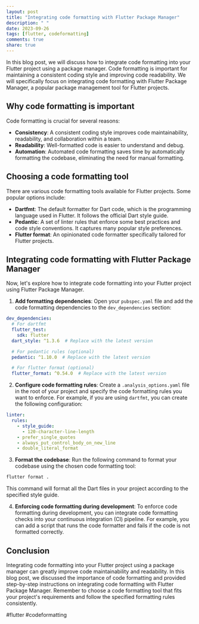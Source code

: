 ```yaml
---
layout: post
title: "Integrating code formatting with Flutter Package Manager"
description: " "
date: 2023-09-26
tags: [flutter, codeformatting]
comments: true
share: true
---
```


In this blog post, we will discuss how to integrate code formatting into your Flutter project using a package manager. Code formatting is important for maintaining a consistent coding style and improving code readability. We will specifically focus on integrating code formatting with Flutter Package Manager, a popular package management tool for Flutter projects.

## Why code formatting is important

Code formatting is crucial for several reasons:

- **Consistency**: A consistent coding style improves code maintainability, readability, and collaboration within a team.
- **Readability**: Well-formatted code is easier to understand and debug.
- **Automation**: Automated code formatting saves time by automatically formatting the codebase, eliminating the need for manual formatting.

## Choosing a code formatting tool

There are various code formatting tools available for Flutter projects. Some popular options include:

- **Dartfmt**: The default formatter for Dart code, which is the programming language used in Flutter. It follows the official Dart style guide.
- **Pedantic**: A set of linter rules that enforce some best practices and code style conventions. It captures many popular style preferences.
- **Flutter format**: An opinionated code formatter specifically tailored for Flutter projects.

## Integrating code formatting with Flutter Package Manager

Now, let's explore how to integrate code formatting into your Flutter project using Flutter Package Manager.

1. **Add formatting dependencies**: Open your `pubspec.yaml` file and add the code formatting dependencies to the `dev_dependencies` section:

```yaml
dev_dependencies:
  # For dartfmt
  flutter_test:
    sdk: flutter
  dart_style: ^1.3.6  # Replace with the latest version

  # For pedantic rules (optional)
  pedantic: ^1.10.0  # Replace with the latest version

  # For flutter format (optional)
  flutter_format: ^0.54.0  # Replace with the latest version
```

2. **Configure code formatting rules**: Create a `.analysis_options.yaml` file in the root of your project and specify the code formatting rules you want to enforce. For example, if you are using `dartfmt`, you can create the following configuration:

```yaml
linter:
  rules:
    - style_guide:
      - 120-character-line-length
    - prefer_single_quotes
    - always_put_control_body_on_new_line
    - double_literal_format
```

3. **Format the codebase**: Run the following command to format your codebase using the chosen code formatting tool:

```bash
flutter format .
```

This command will format all the Dart files in your project according to the specified style guide.

4. **Enforcing code formatting during development**: To enforce code formatting during development, you can integrate code formatting checks into your continuous integration (CI) pipeline. For example, you can add a script that runs the code formatter and fails if the code is not formatted correctly.

## Conclusion

Integrating code formatting into your Flutter project using a package manager can greatly improve code maintainability and readability. In this blog post, we discussed the importance of code formatting and provided step-by-step instructions on integrating code formatting with Flutter Package Manager. Remember to choose a code formatting tool that fits your project's requirements and follow the specified formatting rules consistently.

#flutter #codeformatting